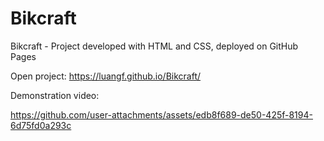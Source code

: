 # Bikcraft
Bikcraft - Project developed with HTML and CSS, deployed on GitHub Pages

Open project: https://luangf.github.io/Bikcraft/

Demonstration video:

https://github.com/user-attachments/assets/edb8f689-de50-425f-8194-6d75fd0a293c
